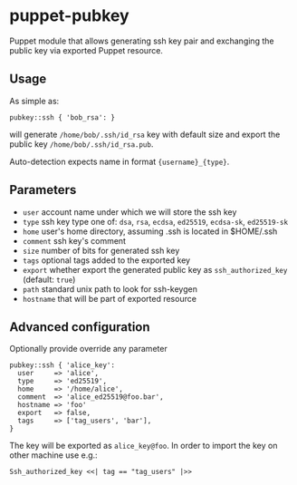 # puppet-pubkey

Puppet module that allows generating ssh key pair and exchanging the public key via exported Puppet resource.

## Usage

As simple as:

```puppet
pubkey::ssh { 'bob_rsa': }
```
will generate `/home/bob/.ssh/id_rsa` key with default size and export the public key `/home/bob/.ssh/id_rsa.pub`.

Auto-detection expects name in format `{username}_{type}`.

## Parameters

 - `user` account name under which we will store the ssh key
 - `type` ssh key type one of: `dsa`, `rsa`, `ecdsa`, `ed25519`, `ecdsa-sk`, `ed25519-sk`
 - `home` user's home directory, assuming .ssh is located in $HOME/.ssh
 - `comment` ssh key's comment
 - `size` number of bits for generated ssh key
 - `tags` optional tags added to the exported key
 - `export` whether export the generated public key as `ssh_authorized_key` (default: `true`)
 - `path` standard unix path to look for ssh-keygen
 - `hostname` that will be part of exported resource


## Advanced configuration

Optionally provide override any parameter
```puppet
pubkey::ssh { 'alice_key':
  user     => 'alice',
  type     => 'ed25519',
  home     => '/home/alice',
  comment  => 'alice_ed25519@foo.bar',
  hostname => 'foo'
  export   => false,
  tags     => ['tag_users', 'bar'],
}
```
The key will be exported as `alice_key@foo`. In order to import the key on other machine use e.g.:

```puppet
Ssh_authorized_key <<| tag == "tag_users" |>>
```
